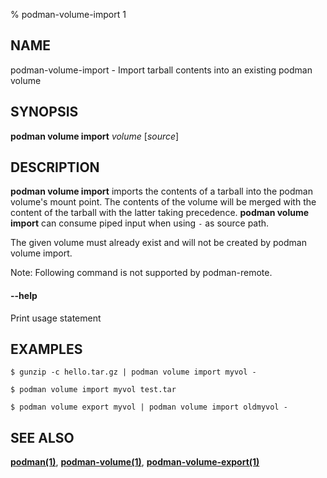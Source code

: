 % podman-volume-import 1

## NAME

podman\-volume\-import - Import tarball contents into an existing podman volume

## SYNOPSIS

**podman volume import** _volume_ [*source*]

## DESCRIPTION

**podman volume import** imports the contents of a tarball into the podman volume's mount point.
The contents of the volume will be merged with the content of the tarball with the latter taking precedence.
**podman volume import** can consume piped input when using `-` as source path.

The given volume must already exist and will not be created by podman volume import.

Note: Following command is not supported by podman-remote.

#### **--help**

Print usage statement

## EXAMPLES

```
$ gunzip -c hello.tar.gz | podman volume import myvol -
```

```
$ podman volume import myvol test.tar
```

```
$ podman volume export myvol | podman volume import oldmyvol -
```

## SEE ALSO

**[podman(1)](podman.md)**, **[podman-volume(1)](commands/podman-volume/podman-volume.md)**, **[podman-volume-export(1)](commands/podman-volume/podman-volume-export.md)**
